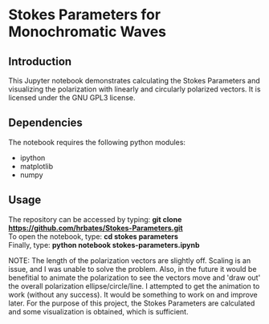 # Stokes Parameters for Monochromatic Waves

## Introduction
This Jupyter notebook demonstrates calculating the Stokes Parameters and visualizing the polarization with linearly and circularly polarized vectors. It is licensed under the GNU GPL3 license.

## Dependencies
The notebook requires the following python modules:
- ipython
- matplotlib
- numpy

## Usage
The repository can be accessed by typing:
**git clone https://github.com/hrbates/Stokes-Parameters.git** <br>
To open the notebook, type:
**cd stokes parameters** <br>
Finally, type:
**python notebook stokes-parameters.ipynb**

NOTE: The length of the polarization vectors are slightly off. Scaling is an issue, and I was unable to solve the problem. Also, in the future it would be benefitial to animate the polarization to see the vectors move and 'draw out' the overall polarization ellipse/circle/line. I attempted to get the animation to work (without any success). It would be something to work on and improve later. For the purpose of this project, the Stokes Parameters are calculated and some visualization is obtained, which is sufficient.
